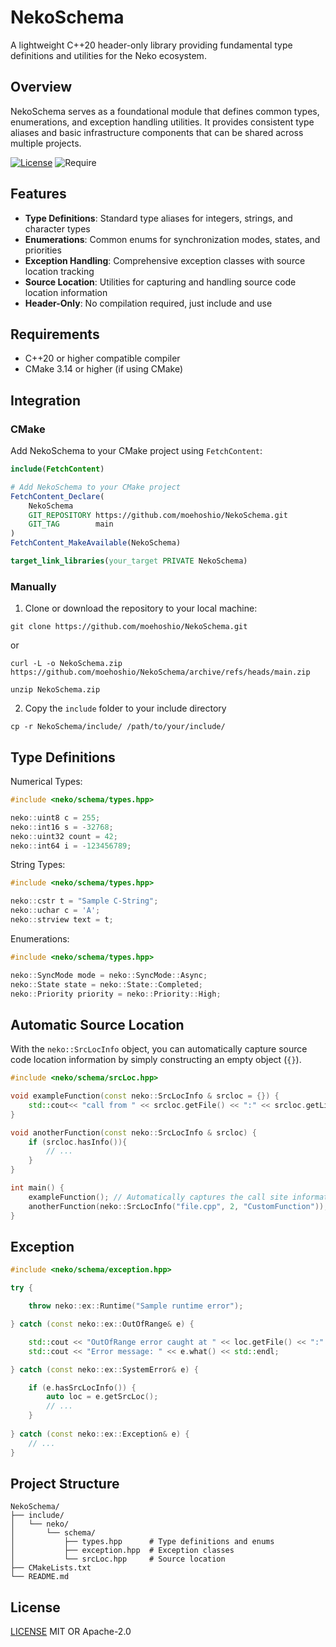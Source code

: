 # NekoSchema

A lightweight C++20 header-only library providing fundamental type definitions and utilities for the Neko ecosystem.

## Overview

NekoSchema serves as a foundational module that defines common types, enumerations, and exception handling utilities. It provides consistent type aliases and basic infrastructure components that can be shared across multiple projects.

[![License](https://img.shields.io/badge/License-MIT%20OR%20Apache--2.0-blue.svg)](LICENSE)
![Require](https://img.shields.io/badge/%20Require%20-%3E=%20C++%2020-orange.svg)

## Features

- **Type Definitions**: Standard type aliases for integers, strings, and character types
- **Enumerations**: Common enums for synchronization modes, states, and priorities
- **Exception Handling**: Comprehensive exception classes with source location tracking
- **Source Location**: Utilities for capturing and handling source code location information
- **Header-Only**: No compilation required, just include and use

## Requirements

- C++20 or higher compatible compiler
- CMake 3.14 or higher (if using CMake)

## Integration

### CMake

Add NekoSchema to your CMake project using `FetchContent`:

```cmake
include(FetchContent)

# Add NekoSchema to your CMake project
FetchContent_Declare(
    NekoSchema
    GIT_REPOSITORY https://github.com/moehoshio/NekoSchema.git
    GIT_TAG        main
)
FetchContent_MakeAvailable(NekoSchema)

target_link_libraries(your_target PRIVATE NekoSchema)
```

### Manually

1. Clone or download the repository to your local machine:

```shell
git clone https://github.com/moehoshio/NekoSchema.git
```

or

```shell
curl -L -o NekoSchema.zip https://github.com/moehoshio/NekoSchema/archive/refs/heads/main.zip

unzip NekoSchema.zip
```

2. Copy the `include` folder to your include directory

```shell
cp -r NekoSchema/include/ /path/to/your/include/
```

## Type Definitions

Numerical Types:

```cpp
#include <neko/schema/types.hpp>

neko::uint8 c = 255;
neko::int16 s = -32768;
neko::uint32 count = 42;
neko::int64 i = -123456789;
```

String Types:

```cpp
#include <neko/schema/types.hpp>

neko::cstr t = "Sample C-String";
neko::uchar c = 'A';
neko::strview text = t;
```

Enumerations:

```cpp
#include <neko/schema/types.hpp>

neko::SyncMode mode = neko::SyncMode::Async;
neko::State state = neko::State::Completed;
neko::Priority priority = neko::Priority::High;
```

## Automatic Source Location

With the `neko::SrcLocInfo` object, you can automatically capture source code location information by simply constructing an empty object (`{}`).

```cpp
#include <neko/schema/srcLoc.hpp>

void exampleFunction(const neko::SrcLocInfo & srcloc = {}) {
    std::cout<< "call from " << srcloc.getFile() << ":" << srcloc.getLine() << " in function " << srcloc.getFunc() << std::endl;
}

void anotherFunction(const neko::SrcLocInfo & srcloc) {
    if (srcloc.hasInfo()){
        // ...
    }
}

int main() {
    exampleFunction(); // Automatically captures the call site information
    anotherFunction(neko::SrcLocInfo("file.cpp", 2, "CustomFunction")); // You can also provide custom source location
}
```

## Exception

```cpp
#include <neko/schema/exception.hpp>

try {

    throw neko::ex::Runtime("Sample runtime error");

} catch (const neko::ex::OutOfRange& e) {

    std::cout << "OutOfRange error caught at " << loc.getFile() << ":" << loc.getLine() << " in function " << loc.getFunc() << std::endl;
    std::cout << "Error message: " << e.what() << std::endl;

} catch (const neko::ex::SystemError& e) {

    if (e.hasSrcLocInfo()) {
        auto loc = e.getSrcLoc();
        // ...
    }
    
} catch (const neko::ex::Exception& e) {
    // ...
}
```

## Project Structure

```text
NekoSchema/
├── include/
│   └── neko/
│       └── schema/
│           ├── types.hpp      # Type definitions and enums
│           ├── exception.hpp  # Exception classes
│           └── srcLoc.hpp     # Source location
├── CMakeLists.txt
└── README.md
```

## License

[LICENSE](LICENSE) MIT OR Apache-2.0
